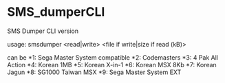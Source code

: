 # SMS_dumperCLI
SMS Dumper CLI version

usage:
smsdumper <read|write> <mapper> <file if write|size if read (kB)> <old pcb>
  
<mapper> can be
  *1: Sega Master System compatible
  *2: Codemasters
  *3: 4 Pak All Action
  *4: Korean 1MB
  *5: Korean X-in-1
  *6: Korean MSX 8Kb
  *7: Korean Jagun
  *8: SG1000 Taiwan MSX
  *9: Sega Master System EXT
